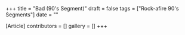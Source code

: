 +++
title = "Bad (90's Segment)"
draft = false
tags = ["Rock-afire 90's Segments"]
date = ""

[Article]
contributors = []
gallery = []
+++